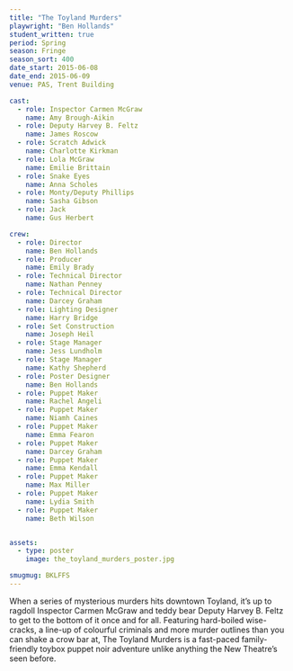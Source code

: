 ```yaml
---
title: "The Toyland Murders"
playwright: "Ben Hollands"
student_written: true
period: Spring
season: Fringe
season_sort: 400
date_start: 2015-06-08
date_end: 2015-06-09
venue: PAS, Trent Building

cast:
  - role: Inspector Carmen McGraw
    name: Amy Brough-Aikin
  - role: Deputy Harvey B. Feltz
    name: James Roscow
  - role: Scratch Adwick
    name: Charlotte Kirkman
  - role: Lola McGraw
    name: Emilie Brittain
  - role: Snake Eyes
    name: Anna Scholes
  - role: Monty/Deputy Phillips
    name: Sasha Gibson
  - role: Jack
    name: Gus Herbert

crew:
  - role: Director
    name: Ben Hollands
  - role: Producer
    name: Emily Brady
  - role: Technical Director
    name: Nathan Penney
  - role: Technical Director
    name: Darcey Graham
  - role: Lighting Designer
    name: Harry Bridge
  - role: Set Construction
    name: Joseph Heil
  - role: Stage Manager
    name: Jess Lundholm
  - role: Stage Manager
    name: Kathy Shepherd
  - role: Poster Designer
    name: Ben Hollands
  - role: Puppet Maker
    name: Rachel Angeli
  - role: Puppet Maker
    name: Niamh Caines
  - role: Puppet Maker
    name: Emma Fearon
  - role: Puppet Maker
    name: Darcey Graham
  - role: Puppet Maker
    name: Emma Kendall
  - role: Puppet Maker
    name: Max Miller
  - role: Puppet Maker
    name: Lydia Smith
  - role: Puppet Maker
    name: Beth Wilson


assets:
  - type: poster
    image: the_toyland_murders_poster.jpg

smugmug: BKLFFS
---
```


When a series of mysterious murders hits downtown Toyland, it’s up to ragdoll Inspector Carmen McGraw and teddy bear Deputy Harvey B. Feltz to get to the bottom of it once and for all. Featuring hard-boiled wise-cracks, a line-up of colourful criminals and more murder outlines than you can shake a crow bar at, The Toyland Murders is a fast-paced family-friendly toybox puppet noir adventure unlike anything the New Theatre’s seen before.
